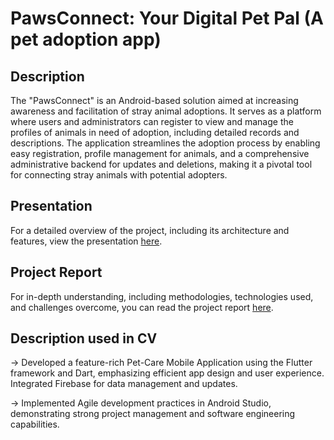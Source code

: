 # PawsConnect: Your Digital Pet Pal   (A pet adoption app)

## Description

The "PawsConnect" is an Android-based solution aimed at increasing awareness and facilitation of stray animal adoptions. It serves as a platform where users and administrators can register to view and manage the profiles of animals in need of adoption, including detailed records and descriptions. The application streamlines the adoption process by enabling easy registration, profile management for animals, and a comprehensive administrative backend for updates and deletions, making it a pivotal tool for connecting stray animals with potential adopters.


## Presentation

For a detailed overview of the project, including its architecture and features, view the presentation [here](https://docs.google.com/presentation/d/1jNhGu4lX1N0iqvnjoBGdjUm9e3PNC0cQ/edit?usp=drive_link&ouid=105676764628506815455&rtpof=true&sd=true).

## Project Report

For in-depth understanding, including methodologies, technologies used, and challenges overcome, you can read the project report [here](https://drive.google.com/file/d/1blb99lRvHA-icMtBPnyIVQKGkx2Wjd4y/view?usp=drive_link).

## Description used in CV

-> Developed a feature-rich Pet-Care Mobile Application using the Flutter framework and Dart, emphasizing efficient app design and user 
experience. Integrated Firebase for data management and updates. 

-> Implemented Agile development practices in Android Studio, demonstrating strong project management and software engineering 
capabilities. 
 

